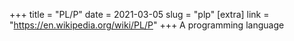 +++
title = "PL/P"
date = 2021-03-05
slug = "plp"
[extra]
link = "https://en.wikipedia.org/wiki/PL/P"
+++
A programming language

